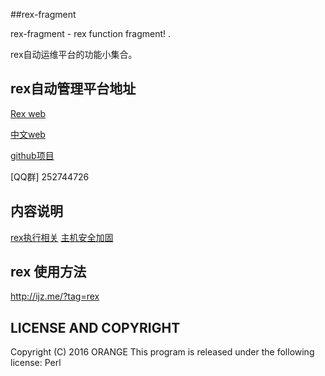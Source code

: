 ##rex-fragment


rex-fragment  - rex function fragment! .

rex自动运维平台的功能小集合。

##  rex自动管理平台地址

[Rex web](http://rexify.org) 
 
[中文web](http://rex.perlchina.org)
  
[github项目](https://github.com/RexOps/Rex)

[QQ群] 252744726

## 内容说明

[rex执行相关](rexCMD.md)
[主机安全加固](LinuxSafetyReinforcement.md)

## rex 使用方法
  
   http://ijz.me/?tag=rex

## LICENSE AND COPYRIGHT

Copyright (C) 2016 ORANGE
This program is released under the following license: Perl

